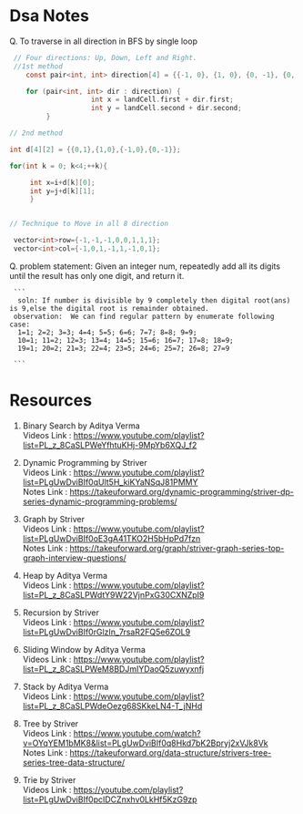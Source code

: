  # Dsa Notes 
 
 Q. To traverse in all direction in BFS by single loop
```c
 // Four directions: Up, Down, Left and Right.
 //1st method
    const pair<int, int> direction[4] = {{-1, 0}, {1, 0}, {0, -1}, {0, 1}};

    for (pair<int, int> dir : direction) {
                    int x = landCell.first + dir.first;
                    int y = landCell.second + dir.second;
         }

// 2nd method 

int d[4][2] = {{0,1},{1,0},{-1,0},{0,-1}};

for(int k = 0; k<4;++k){

     int x=i+d[k][0];
     int y=j+d[k][1];
     }


// Technique to Move in all 8 direction

 vector<int>row={-1,-1,-1,0,0,1,1,1};
 vector<int>col={-1,0,1,-1,1,-1,0,1};
 ```

 Q. problem statement: Given an integer num, repeatedly add all its digits until the result has only one digit, and return it.

     ```
      soln: If number is divisible by 9 completely then digital root(ans) is 9,else the digital root is remainder obtained.
     observation:  We can find regular pattern by enumerate following case:
      1=1; 2=2; 3=3; 4=4; 5=5; 6=6; 7=7; 8=8; 9=9;
      10=1; 11=2; 12=3; 13=4; 14=5; 15=6; 16=7; 17=8; 18=9;
      19=1; 20=2; 21=3; 22=4; 23=5; 24=6; 25=7; 26=8; 27=9   

     ```


# Resources

1. Binary Search by Aditya Verma <br/>
    Videos Link : https://www.youtube.com/playlist?list=PL_z_8CaSLPWeYfhtuKHj-9MpYb6XQJ_f2

2. Dynamic Programming by Striver <br/>
    Videos Link : https://www.youtube.com/playlist?list=PLgUwDviBIf0qUlt5H_kiKYaNSqJ81PMMY <br/>
    Notes Link : https://takeuforward.org/dynamic-programming/striver-dp-series-dynamic-programming-problems/

3. Graph by Striver <br/>
    Videos Link : https://www.youtube.com/playlist?list=PLgUwDviBIf0oE3gA41TKO2H5bHpPd7fzn <br/>
    Notes Link : https://takeuforward.org/graph/striver-graph-series-top-graph-interview-questions/

4. Heap by Aditya Verma <br/>
    Videos Link : https://www.youtube.com/playlist?list=PL_z_8CaSLPWdtY9W22VjnPxG30CXNZpI9

5. Recursion by Striver <br/>
    Videos Link : https://www.youtube.com/playlist?list=PLgUwDviBIf0rGlzIn_7rsaR2FQ5e6ZOL9

6. Sliding Window by Aditya Verma <br/>
    Videos Link : https://www.youtube.com/playlist?list=PL_z_8CaSLPWeM8BDJmIYDaoQ5zuwyxnfj

7. Stack by Aditya Verma <br/>
    Videos Link : https://www.youtube.com/playlist?list=PL_z_8CaSLPWdeOezg68SKkeLN4-T_jNHd

8. Tree by Striver <br/>
    Videos Link : https://www.youtube.com/watch?v=OYqYEM1bMK8&list=PLgUwDviBIf0q8Hkd7bK2Bpryj2xVJk8Vk <br/>
    Notes Link : https://takeuforward.org/data-structure/strivers-tree-series-tree-data-structure/

9. Trie by Striver <br/>
    Videos Link : https://youtube.com/playlist?list=PLgUwDviBIf0pcIDCZnxhv0LkHf5KzG9zp
